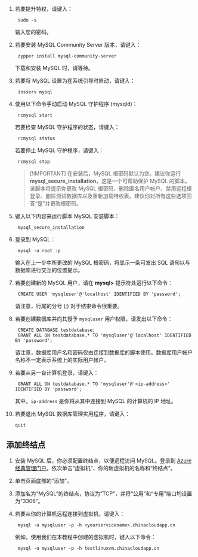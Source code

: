 
1. 若要提升特权，请键入：

        sudo -s

    输入您的密码。

2. 若要安装 MySQL Community Server 版本，请键入：

        zypper install mysql-community-server

    下载和安装 MySQL 时，请等待。

3. 若要将 MySQL 设置为在系统引导时启动，请键入：

        insserv mysql

4. 使用以下命令手动启动 MySQL 守护程序 (mysqld)：

        rcmysql start

    若要检查 MySQL 守护程序的状态，请键入：

        rcmysql status

    若要停止 MySQL 守护程序，请键入：

        rcmysql stop

    > [!IMPORTANT] 在安装后，MySQL 根密码默认为空。建议你运行 **mysql\_secure\_installation**，这是一个可帮助保护 MySQL 的脚本。该脚本将提示你更改 MySQL 根密码、删除匿名用户帐户、禁用远程根登录、删除测试数据库以及重新加载特权表。建议你对所有这些选项回答“是”并更改根密码。

5. 键入以下内容来运行脚本 MySQL 安装脚本：

        mysql_secure_installation

6. 登录到 MySQL：

        mysql -u root -p

    输入在上一步中所更改的 MySQL 根密码，将显示一条可发出 SQL 语句以与数据库进行交互的位置提示。

7. 若要创建新的 MySQL 用户，请在 **mysql>** 提示符处运行以下命令：

        CREATE USER 'mysqluser'@'localhost' IDENTIFIED BY 'password';

    请注意，行尾的分号 (;) 对于结束命令很重要。

8. 若要创建数据库并向其授予 `mysqluser` 用户权限，请发出以下命令：

        CREATE DATABASE testdatabase;
        GRANT ALL ON testdatabase.* TO 'mysqluser'@'localhost' IDENTIFIED BY 'password';

    请注意，数据库用户名和密码仅由连接到数据库的脚本使用。数据库用户帐户名称不一定表示系统上的实际用户帐户。

9. 若要从另一台计算机登录，请键入：

        GRANT ALL ON testdatabase.* TO 'mysqluser'@'<ip-address>' IDENTIFIED BY 'password';

    其中，`ip-address` 是你将从其中连接到 MySQL 的计算机的 IP 地址。

10. 若要退出 MySQL 数据库管理实用程序，请键入：

        quit
        
## 添加终结点

1. 安装 MySQL 后，你必须配置终结点，以便远程访问 MySQL。登录到 [Azure 经典管理门户][AzurePortal]。依次单击“虚拟机”、你的新虚拟机的名称和“终结点”。

2. 单击页面底部的“添加”。

3. 添加名为“MySQL”的终结点，协议为“TCP”，并将“公用”和“专用”端口均设置为“3306”。

4. 若要从你的计算机远程连接到虚拟机，请键入：

        mysql -u mysqluser -p -h <yourservicename>.chinacloudapp.cn

    例如，使用我们在本教程中创建的虚拟机时，键入以下命令：

        mysql -u mysqluser -p -h testlinuxvm.chinacloudapp.cn

[MySQLDocs]: http://dev.mysql.com/doc/
[AzurePortal]: http://manage.windowsazure.cn

[Image9]: ./media/install-and-run-mysql-on-opensuse-vm/LinuxVmAddEndpointMySQL.png

<!---HONumber=Mooncake_0314_2016-->